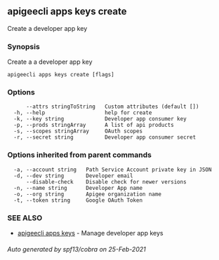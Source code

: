 ## apigeecli apps keys create

Create a developer app key

### Synopsis

Create a a developer app key

```
apigeecli apps keys create [flags]
```

### Options

```
      --attrs stringToString   Custom attributes (default [])
  -h, --help                   help for create
  -k, --key string             Developer app consumer key
  -p, --prods stringArray      A list of api products
  -s, --scopes stringArray     OAuth scopes
  -r, --secret string          Developer app consumer secret
```

### Options inherited from parent commands

```
  -a, --account string   Path Service Account private key in JSON
  -d, --dev string       Developer email
      --disable-check    Disable check for newer versions
  -n, --name string      Developer App name
  -o, --org string       Apigee organization name
  -t, --token string     Google OAuth Token
```

### SEE ALSO

* [apigeecli apps keys](apigeecli_apps_keys.md)	 - Manage developer app keys

###### Auto generated by spf13/cobra on 25-Feb-2021
